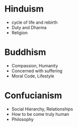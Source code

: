 

# Hinduism

- cycle of life and rebirth
- Duty and Dharma
- Religion

# Buddhism

- Compassion, Humanity
- Concerned with suffering
- Moral Code, Lifestyle

# Confucianism

- Social Hierarchy, Relationships
- How to be come truly human
- Philosophy